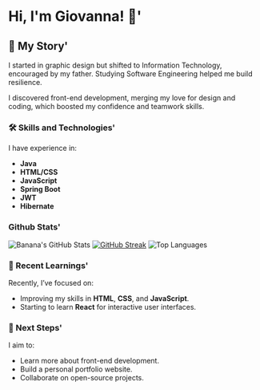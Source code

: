 # Hi, I'm Giovanna! 🍌'

## 📖 My Story'
I started in graphic design but shifted to Information Technology, encouraged by my father. Studying Software Engineering helped me build resilience.

I discovered front-end development, merging my love for design and coding, which boosted my confidence and teamwork skills.



### 🛠️ Skills and Technologies'
I have experience in:
- **Java**
- **HTML/CSS**
- **JavaScript**
- **Spring Boot**
- **JWT**
- **Hibernate**

###  Github Stats'

![Banana's GitHub Stats](https://github-readme-stats.vercel.app/api?username=giothic&show_icons=true&theme=radical) [![GitHub Streak](https://streak-stats.demolab.com?user=giothic&theme=radical&border_radius=5.7)](https://git.io/streak-stats) ![Top Languages](https://github-readme-stats.vercel.app/api/top-langs/?username=giothic&layout=compact&theme=radical)


### 🌱 Recent Learnings'
Recently, I’ve focused on:
- Improving my skills in **HTML**, **CSS**, and **JavaScript**.
- Starting to learn **React** for interactive user interfaces.



### 🎯 Next Steps'
I aim to:
- Learn more about front-end development.
- Build a personal portfolio website.
- Collaborate on open-source projects.

